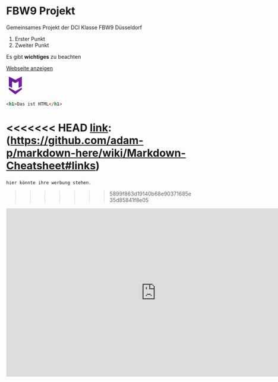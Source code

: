 FBW9 Projekt
============

Gemeinsames Projekt der DCI Klasse FBW9 Düsseldorf

1. Erster Punkt
2. Zweiter Punkt

Es gibt **wichtiges** zu beachten

[Webseite anzeigen](https://galymax.github.io/fbw9/)

![Logo](https://github.com/adam-p/markdown-here/raw/master/src/common/images/icon48.png "My Logo")

```html
<h1>Das ist HTML</h1>
```
<<<<<<< HEAD
[link]:(https://github.com/adam-p/markdown-here/wiki/Markdown-Cheatsheet#links)
=======
[link]:https://github.com/adam-p/markdown-here/wiki/Markdown-Cheatsheet#links

``` hier könnte ihre werbung stehen. ```
>>>>>>> 5899f863d19140b68e90371685e35d85841f8e05


<iframe width="805" height="453" src="https://www.youtube.com/embed/HyHNuVaZJ-k" frameborder="0" allow="accelerometer; autoplay; encrypted-media; gyroscope; picture-in-picture" allowfullscreen></iframe>
